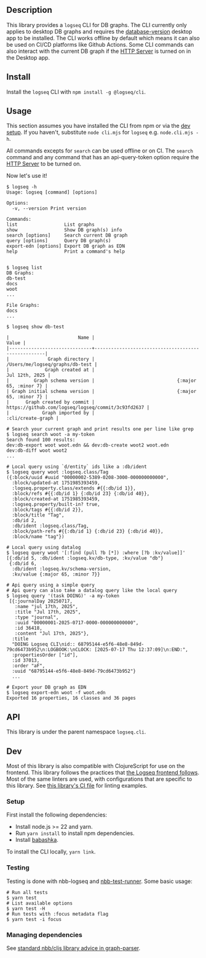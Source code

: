## Description

This library provides a `logseq` CLI for DB graphs. The CLI currently only applies to desktop DB graphs and requires the [database-version](/README.md#-database-version) desktop app to be installed. The CLI works offline by default which means it can also be used on CI/CD platforms like Github Actions. Some CLI commands can also interact with the current DB graph if the [HTTP Server](https://docs.logseq.com/#/page/local%20http%20server) is turned on in the Desktop app.

## Install

Install the `logseq` CLI with `npm install -g @logseq/cli`.

## Usage

This section assumes you have installed the CLI from npm or via the [dev
setup](#setup). If you haven't, substitute `node cli.mjs` for `logseq` e.g.
`node.cli.mjs -h`.

All commands excepts for `search` can be used offline or on CI. The `search` command and any command that has an api-query-token option require the [HTTP Server](https://docs.logseq.com/#/page/local%20http%20server) to be turned on.

Now let's use it!

```
$ logseq -h
Usage: logseq [command] [options]

Options:
  -v, --version Print version

Commands:
list                 List graphs
show                 Show DB graph(s) info
search [options]     Search current DB graph
query [options]      Query DB graph(s)
export-edn [options] Export DB graph as EDN
help                 Print a command's help


$ logseq list
DB Graphs:
db-test
docs
woot
...

File Graphs:
docs
...

$ logseq show db-test

|                         Name |                                              Value |
|------------------------------+----------------------------------------------------|
|              Graph directory |                    /Users/me/logseq/graphs/db-test |
|             Graph created at |                                     Jul 12th, 2025 |
|         Graph schema version |                              {:major 65, :minor 7} |
| Graph initial schema version |                              {:major 65, :minor 7} |
|      Graph created by commit | https://github.com/logseq/logseq/commit/3c93fd2637 |
|            Graph imported by |                                  :cli/create-graph |

# Search your current graph and print results one per line like grep
$ logseq search woot -a my-token
Search found 100 results:
dev:db-export woot woot.edn && dev:db-create woot2 woot.edn
dev:db-diff woot woot2
...

# Local query using `d/entity` ids like a :db/ident
$ logseq query woot :logseq.class/Tag
({:block/uuid #uuid "00000002-5389-0208-3000-000000000000",
  :block/updated-at 1751985393459,
  :logseq.property.class/extends #{{:db/id 1}},
  :block/refs #{{:db/id 1} {:db/id 23} {:db/id 40}},
  :block/created-at 1751985393459,
  :logseq.property/built-in? true,
  :block/tags #{{:db/id 2}},
  :block/title "Tag",
  :db/id 2,
  :db/ident :logseq.class/Tag,
  :block/path-refs #{{:db/id 1} {:db/id 23} {:db/id 40}},
  :block/name "tag"})

# Local query using datalog
$ logseq query woot '[:find (pull ?b [*]) :where [?b :kv/value]]'
[{:db/id 5, :db/ident :logseq.kv/db-type, :kv/value "db"}
 {:db/id 6,
  :db/ident :logseq.kv/schema-version,
  :kv/value {:major 65, :minor 7}}

# Api query using a simple query
# Api query can also take a datalog query like the local query
$ logseq query '(task DOING)' -a my-token
 [{:journalDay 20250717,
   :name "jul 17th, 2025",
   :title "Jul 17th, 2025",
   :type "journal",
   :uuid "00000001-2025-0717-0000-000000000000",
   :id 36418,
   :content "Jul 17th, 2025"},
  :title
  "DOING Logseq CLI\nid:: 68795144-e5f6-48e8-849d-79cd6473b952\n:LOGBOOK:\nCLOCK: [2025-07-17 Thu 12:37:09]\n:END:",
  :propertiesOrder ["id"],
  :id 37013,
  :order "aF",
  :uuid "68795144-e5f6-48e8-849d-79cd6473b952"}
  ...

# Export your DB graph as EDN
$ logseq export-edn woot -f woot.edn
Exported 16 properties, 16 classes and 36 pages
```

## API

This library is under the parent namespace `logseq.cli`.

## Dev

Most of this library is also compatible with ClojureScript for use on the
frontend. This library follows the practices that [the Logseq frontend
follows](/docs/dev-practices.md). Most of the same linters are used, with
configurations that are specific to this library. See [this library's CI
file](/.github/workflows/cli.yml) for linting examples.

### Setup

First install the following dependencies:
* Install node.js >= 22 and yarn.
* Run `yarn install` to install npm dependencies.
* Install [babashka](https://github.com/babashka/babashka).

To install the CLI locally, `yarn link`.

### Testing

Testing is done with nbb-logseq and
[nbb-test-runner](https://github.com/nextjournal/nbb-test-runner). Some basic
usage:

```
# Run all tests
$ yarn test
# List available options
$ yarn test -H
# Run tests with :focus metadata flag
$ yarn test -i focus
```

### Managing dependencies

See [standard nbb/cljs library advice in graph-parser](/deps/graph-parser/README.md#managing-dependencies).